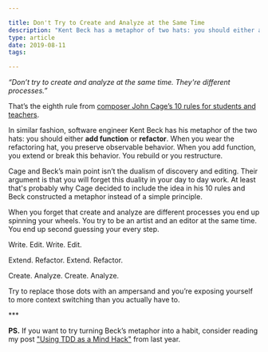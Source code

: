 ```yaml
---

title: Don't Try to Create and Analyze at the Same Time
description: "Kent Beck has a metaphor of two hats: you should either add function or refactor."
type: article
date: 2019-08-11
tags:

---
```


*“Don’t try to create and analyze at the same time. They're different processes.”*

That’s the eighth rule from [composer John Cage’s 10 rules for students and teachers](/images/john-cage-10-rules.jpg).

In similar fashion, software engineer Kent Beck has his metaphor of the two hats: you should either **add function** or **refactor**. When you wear the refactoring hat, you preserve observable behavior. When you add function, you extend or break this behavior. You rebuild or you restructure.

Cage and Beck’s main point isn’t the dualism of discovery and editing. Their argument is that you will forget this duality in your day to day work. At least that's probably why Cage decided to include the idea in his 10 rules and Beck constructed a metaphor instead of a simple principle.

When you forget that create and analyze are different processes you end up spinning your wheels. You try to be an artist and an editor at the same time. You end up second guessing your every step.

Write. Edit. Write. Edit.

Extend. Refactor. Extend. Refactor.

Create. Analyze. Create. Analyze.

Try to replace those dots with an ampersand and you’re exposing yourself to more context switching than you actually have to.

\*\*\*

**PS.** If you want to try turning Beck’s metaphor into a habit, consider reading my post ["Using TDD as a Mind Hack"](https://www.flashover.blog/posts/using-tdd-as-a-mind-hack/) from last year.
